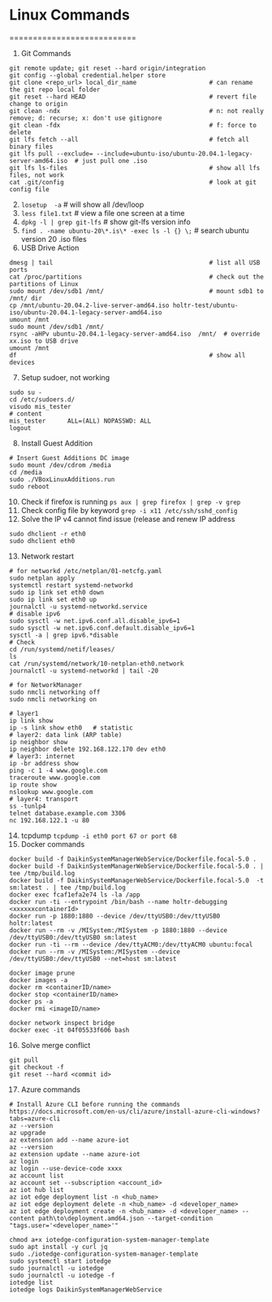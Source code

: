 # Linux Commands
===========================  
1. Git Commands
```Git
git remote update; git reset --hard origin/integration
git config --global credential.helper store
git clone <repo_url> local_dir_name                    # can rename the git repo local folder
git reset --hard HEAD                                  # revert file change to origin
git clean -ndx                                         # n: not really remove; d: recurse; x: don't use gitignore
git clean -fdx                                         # f: force to delete
git lfs fetch --all                                    # fetch all binary files
git lfs pull --exclude= --include=ubuntu-iso/ubuntu-20.04.1-legacy-server-amd64.iso  # just pull one .iso
git lfs ls-files                                       # show all lfs files, not work
cat .git/config                                        # look at git config file
```
2. `losetup  -a`                                       # will show all /dev/loop
3. `less file1.txt`                                    # view a file one screen at a time
4. `dpkg -l | grep git-lfs`                            # show git-lfs version info
5. `find . -name ubuntu-20\*.is\* -exec ls -l {} \;`   # search ubuntu version 20 .iso files
6. USB Drive Action
```USB
dmesg | tail                                           # list all USB ports
cat /proc/partitions                                   # check out the partitions of Linux
sudo mount /dev/sdb1 /mnt/                             # mount sdb1 to /mnt/ dir
cp /mnt/ubuntu-20.04.2-live-server-amd64.iso holtr-test/ubuntu-iso/ubuntu-20.04.1-legacy-server-amd64.iso
umount /mnt
sudo mount /dev/sdb1 /mnt/
rsync -aHPv ubuntu-20.04.1-legacy-server-amd64.iso  /mnt/  # override xx.iso to USB drive
umount /mnt
df                                                     # show all devices
```
7. Setup sudoer, not working
```sudoer
sudo su -
cd /etc/sudoers.d/
visudo mis_tester
# content
mis_tester      ALL=(ALL) NOPASSWD: ALL
logout
```
8. Install Guest Addition
```
# Insert Guest Additions DC image
sudo mount /dev/cdrom /media
cd /media
sudo ./VBoxLinuxAdditions.run
sudo reboot
```
10. Check if firefox is running `ps aux | grep firefox | grep -v grep`
11. Check config file by keyword `grep -i x11 /etc/ssh/sshd_config`
12. Solve the IP v4 cannot find issue (release and renew IP address
```
sudo dhclient -r eth0
sudo dhclient eth0
```
13. Network restart
```
# for networkd /etc/netplan/01-netcfg.yaml
sudo netplan apply
systemctl restart systemd-networkd
sudo ip link set eth0 down
sudo ip link set eth0 up
journalctl -u systemd-networkd.service
# disable ipv6
sudo sysctl -w net.ipv6.conf.all.disable_ipv6=1
sudo sysctl -w net.ipv6.conf.default.disable_ipv6=1
sysctl -a | grep ipv6.*disable
# Check
cd /run/systemd/netif/leases/
ls
cat /run/systemd/network/10-netplan-eth0.network
journalctl -u systemd-networkd | tail -20

# for NetworkManager
sudo nmcli networking off
sudo nmcli networking on

# layer1
ip link show
ip -s link show eth0   # statistic
# layer2: data link (ARP table)
ip neighbor show
ip neighbor delete 192.168.122.170 dev eth0
# layer3: internet
ip -br address show
ping -c 1 -4 www.google.com
traceroute www.google.com
ip route show
nslookup www.google.com
# layer4: transport
ss -tunlp4
telnet database.example.com 3306
nc 192.168.122.1 -u 80
```
14. tcpdump `tcpdump -i eth0 port 67 or port 68`
15. Docker commands
```
docker build -f DaikinSystemManagerWebService/Dockerfile.focal-5.0 .
docker build -f DaikinSystemManagerWebService/Dockerfile.focal-5.0 . | tee /tmp/build.log
docker build -f DaikinSystemManagerWebService/Dockerfile.focal-5.0  -t sm:latest . | tee /tmp/build.log
docker exec fcaf1efa2e74 ls -la /app
docker run -ti --entrypoint /bin/bash --name holtr-debugging <xxxxxxcontainerId>
docker run -p 1880:1880 --device /dev/ttyUSB0:/dev/ttyUSB0 holtr:latest
docker run --rm -v /MISystem:/MISystem -p 1880:1880 --device /dev/ttyUSB0:/dev/ttyUSB0 sm:latest
docker run -ti --rm --device /dev/ttyACM0:/dev/ttyACM0 ubuntu:focal
docker run --rm -v /MISystem:/MISystem --device /dev/ttyUSB0:/dev/ttyUSB0 --net=host sm:latest

docker image prune
docker images -a
docker rm <containerID/name>
docker stop <containerID/name>
docker ps -a
docker rmi <imageID/name>

docker network inspect bridge
docker exec -it 04f05533f606 bash
```
16. Solve merge conflict
```
git pull
git checkout -f
git reset --hard <commit id>
```
17. Azure commands
```
# Install Azure CLI before running the commands https://docs.microsoft.com/en-us/cli/azure/install-azure-cli-windows?tabs=azure-cli
az --version
az upgrade
az extension add --name azure-iot
az --version
az extension update --name azure-iot
az login
az login --use-device-code xxxx
az account list
az account set --subscription <account_id>
az iot hub list
az iot edge deployment list -n <hub_name>
az iot edge deployment delete -n <hub_name> -d <developer_name>
az iot edge deployment create -n <hub_name> -d <developer_name> --content path\to\deployment.amd64.json --target-condition "tags.user='<developer_name>'"

chmod a+x iotedge-configuration-system-manager-template
sudo apt install -y curl jq
sudo ./iotedge-configuration-system-manager-template
sudo systemctl start iotedge
sudo journalctl -u iotedge
sudo journalctl -u iotedge -f
iotedge list
iotedge logs DaikinSystemManagerWebService
```
